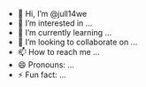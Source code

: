 - 👋 Hi, I’m @jull14we
- 👀 I’m interested in ...
- 🌱 I’m currently learning ...
- 💞️ I’m looking to collaborate on ...
- 📫 How to reach me ...
- 😄 Pronouns: ...
- ⚡ Fun fact: ...

<!---
jull14we/jull14we is a ✨ special ✨ repository because its `README.md` (this file) appears on your GitHub profile.
You can click the Preview link to take a look at your changes.
--->
